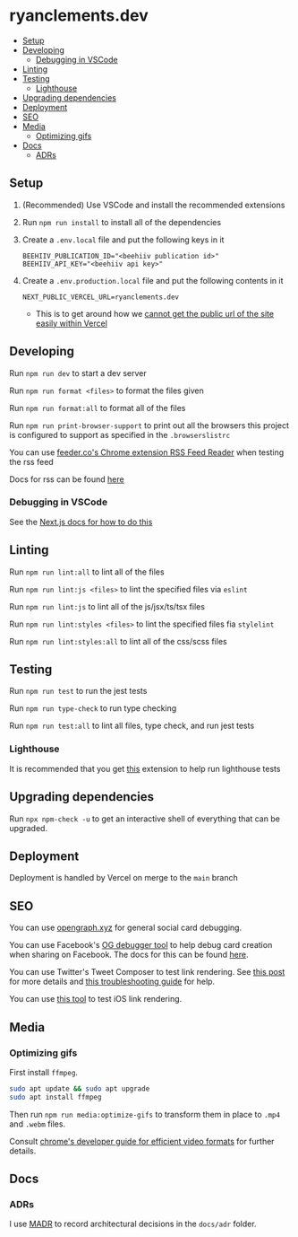 # ryanclements.dev <!-- omit in toc -->

- [Setup](#setup)
- [Developing](#developing)
  - [Debugging in VSCode](#debugging-in-vscode)
- [Linting](#linting)
- [Testing](#testing)
  - [Lighthouse](#lighthouse)
- [Upgrading dependencies](#upgrading-dependencies)
- [Deployment](#deployment)
- [SEO](#seo)
- [Media](#media)
  - [Optimizing gifs](#optimizing-gifs)
- [Docs](#docs)
  - [ADRs](#adrs)

## Setup

1. (Recommended) Use VSCode and install the recommended extensions
2. Run `npm run install` to install all of the dependencies
3. Create a `.env.local` file and put the following keys in it

   ```shell
   BEEHIIV_PUBLICATION_ID="<beehiiv publication id>"
   BEEHIIV_API_KEY="<beehiiv api key>"
   ```

4. Create a `.env.production.local` file and put the following contents in it

   ```.env
   NEXT_PUBLIC_VERCEL_URL=ryanclements.dev
   ```

   - This is to get around how we [cannot get the public url of the site easily within Vercel](https://github.com/vercel/next.js/discussions/16429#discussioncomment-1302156)

## Developing

Run `npm run dev` to start a dev server

Run `npm run format <files>` to format the files given

Run `npm run format:all` to format all of the files

Run `npm run print-browser-support` to print out all the browsers this project is configured to support as specified in the `.browserslistrc`

You can use [feeder.co's Chrome extension RSS Feed Reader](https://chrome.google.com/webstore/detail/rss-feed-reader/pnjaodmkngahhkoihejjehlcdlnohgmp/related?hl=en) when testing the rss feed

Docs for rss can be found [here](https://www.w3schools.com/xml/xml_rss.asp)

### Debugging in VSCode

See the [Next.js docs for how to do this](https://nextjs.org/docs/advanced-features/debugging#debugging-with-vs-code)

## Linting

Run `npm run lint:all` to lint all of the files

Run `npm run lint:js <files>` to lint the specified files via `eslint`

Run `npm run lint:js` to lint all of the js/jsx/ts/tsx files

Run `npm run lint:styles <files>` to lint the specified files fia `stylelint`

Run `npm run lint:styles:all` to lint all of the css/scss files

## Testing

Run `npm run test` to run the jest tests

Run `npm run type-check` to run type checking

Run `npm run test:all` to lint all files, type check, and run jest tests

### Lighthouse

It is recommended that you get [this](https://chrome.google.com/webstore/detail/lighthouse/blipmdconlkpinefehnmjammfjpmpbjk/related) extension to help run lighthouse tests

## Upgrading dependencies

Run `npx npm-check -u` to get an interactive shell of everything that can be upgraded.

## Deployment

Deployment is handled by Vercel on merge to the `main` branch

## SEO

You can use [opengraph.xyz](https://www.opengraph.xyz/) for general social card debugging.

You can use Facebook's [OG debugger tool](https://developers.facebook.com/tools/debug/) to help debug card creation when sharing on Facebook. The docs for this can be found [here](https://developers.facebook.com/docs/sharing/webmasters/).

You can use Twitter's Tweet Composer to test link rendering. See [this post](https://twittercommunity.com/t/card-validator-preview-removal/175006) for more details and [this troubleshooting guide](https://developer.twitter.com/en/docs/twitter-for-websites/cards/guides/troubleshooting-cards) for help.

You can use [this tool](https://renderform.io/tools/imessage-link-preview-tool/) to test iOS link rendering.

## Media

### Optimizing gifs

First install `ffmpeg`.

```bash
sudo apt update && sudo apt upgrade
sudo apt install ffmpeg
```

Then run `npm run media:optimize-gifs` to transform them in place to `.mp4` and `.webm` files.

Consult [chrome's developer guide for efficient video formats](https://developer.chrome.com/docs/lighthouse/performance/efficient-animated-content/) for further details.

## Docs

### ADRs

I use [MADR](https://adr.github.io/madr/) to record architectural decisions in the `docs/adr` folder.
